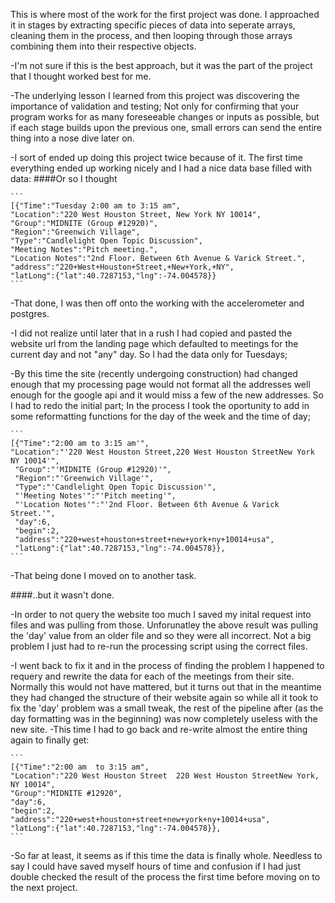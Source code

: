 This is where most of the work for the first project was done.
I approached it in stages by extracting specific pieces of data into seperate arrays, cleaning them in the process,
and then looping through those arrays combining them into their respective objects.

-I'm not sure if this is the best approach, but it was the part of the project that I thought worked best for me.

-The underlying lesson I learned from this project was discovering the importance of validation and testing; Not only for 
confirming that your program works for as many foreseeable changes or inputs as possible, but if each stage builds upon the previous one, small errors can send the entire thing into a nose dive later on. 

-I sort of ended up doing this project twice because of it.
The first time everything ended up working nicely and I had a nice data base filled with data:
####Or so I thought

	```
	[{"Time":"Tuesday 2:00 am to 3:15 am",
	"Location":"220 West Houston Street, New York NY 10014",
	"Group":"MIDNITE (Group #12920)",
	"Region":"Greenwich Village",
	"Type":"Candlelight Open Topic Discussion",
	"Meeting Notes":"Pitch meeting.",
	"Location Notes":"2nd Floor. Between 6th Avenue & Varick Street.",
	"address":"220+West+Houston+Street,+New+York,+NY",
	"latLong":{"lat":40.7287153,"lng":-74.004578}}
	```
	
-That done, I was then off onto the working with the accelerometer and postgres. 

-I did not realize until later that in a rush I had copied and pasted the website url from the landing page which defaulted to meetings for the current day and not "any" day. So I had the data only for Tuesdays;

-By this time the site (recently undergoing construction) had changed enough that my processing page would not format all the addresses well enough for the google api and it would miss a few of the new addresses. So I had to redo the initial part; In the process I took the oportunity to add in some reformatting functions for the day of the week and the time of day;

	```
	[{"Time":"2:00 am to 3:15 am'",
	"Location":"'220 West Houston Street,220 West Houston StreetNew York NY 10014'",
	 "Group":"'MIDNITE (Group #12920)'",
	 "Region":"'Greenwich Village'",
	 "Type":"'Candlelight Open Topic Discussion'",
	 "'Meeting Notes'":"'Pitch meeting'",
	 "'Location Notes'":"'2nd Floor. Between 6th Avenue & Varick Street.'",
	 "day":6,
	 "begin":2,
	 "address":"220+west+houston+street+new+york+ny+10014+usa",
	 "latLong":{"lat":40.7287153,"lng":-74.004578}},
	```

-That being done I moved on to another task.

####..but it wasn't done.

-In order to not query the website too much I saved my inital request into files and was pulling from those. Unforunatley the above result was pulling the 'day' value from an older file and so they were all incorrect. Not a big problem I just had to re-run the processing script using the correct files.

-I went back to fix it and in the process of finding the problem I happened to requery and rewrite the data for each of the meetings from their site.
Normally this would not have mattered, but it turns out that in the meantime they had changed the structure of their website again so while all it took to fix the 'day' problem was a small tweak, the rest of the pipeline after (as the day formatting was in the beginning) was now completely useless with the new site.
-This time I had to go back and re-write almost the entire thing again to finally get:

	```
	[{"Time":"2:00 am  to 3:15 am",
	"Location":"220 West Houston Street  220 West Houston StreetNew York, NY 10014",
	"Group":"MIDNITE #12920",
	"day":6,
	"begin":2,
	"address":"220+west+houston+street+new+york+ny+10014+usa",
	"latLong":{"lat":40.7287153,"lng":-74.004578}},
	```

-So far at least, it seems as if this time the data is finally whole. Needless to say I could have saved myself hours of time and confusion if I had just double checked the result of the process the first time before moving on to the next project. 




